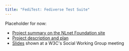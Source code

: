 ```yaml
---
title: "FediTest: Fediverse Test Suite"
---
```


Placeholder for now:

* [Project summary on the NLnet Foundation site](https://nlnet.nl/project/FediverseTestsuite/)
* [Project description and plan](https://github.com/fediverse-devnet/testsuite/blob/develop/docs/plan/index.md)
* [Slides](https://github.com/fediverse-devnet/testsuite/tree/develop/docs/plan/fediverse-testsuite-swicg-20230811)
  shown at a W3C's Social Working Group meeting

